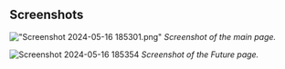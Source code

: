 ## Screenshots

!["Screenshot 2024-05-16 185301.png"](https://github.com/Joekingston/WeatherApplication/main/Screenshot%202024-05-16%20185301.png)
*Screenshot of the main page.*

![Screenshot 2024-05-16 185354](https://github.com/Joekingston/WeatherApplication/main/Screenshot%202024-05-16%20185354.png)
*Screenshot of the Future page.*

